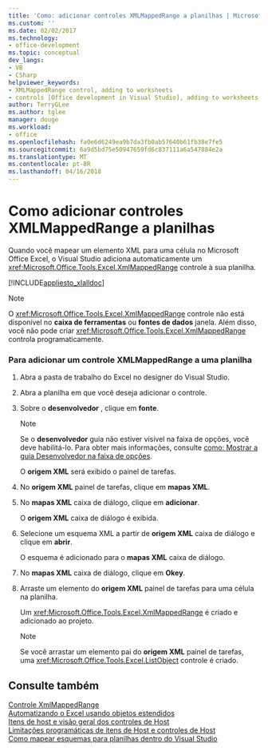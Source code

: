 ```yaml
---
title: 'Como: adicionar controles XMLMappedRange a planilhas | Microsoft Docs'
ms.custom: ''
ms.date: 02/02/2017
ms.technology:
- office-development
ms.topic: conceptual
dev_langs:
- VB
- CSharp
helpviewer_keywords:
- XMLMappedRange control, adding to worksheets
- controls [Office development in Visual Studio], adding to worksheets
author: TerryGLee
ms.author: tglee
manager: douge
ms.workload:
- office
ms.openlocfilehash: fa0e6d6249ea9b7da3fb0ab57640b61fb38e7fe5
ms.sourcegitcommit: 6a9d5bd75e50947659fd6c837111a6a547884e2a
ms.translationtype: MT
ms.contentlocale: pt-BR
ms.lasthandoff: 04/16/2018
---
```

# <a name="how-to-add-xmlmappedrange-controls-to-worksheets"></a>Como adicionar controles XMLMappedRange a planilhas
  Quando você mapear um elemento XML para uma célula no Microsoft Office Excel, o Visual Studio adiciona automaticamente um <xref:Microsoft.Office.Tools.Excel.XmlMappedRange> controle à sua planilha.  
  
 [!INCLUDE[appliesto_xlalldoc](../vsto/includes/appliesto-xlalldoc-md.md)]  
  
> [!NOTE]  
>  O <xref:Microsoft.Office.Tools.Excel.XmlMappedRange> controle não está disponível no **caixa de ferramentas** ou **fontes de dados** janela. Além disso, você não pode criar <xref:Microsoft.Office.Tools.Excel.XmlMappedRange> controla programaticamente.  
  
### <a name="to-add-an-xmlmappedrange-control-to-a-worksheet"></a>Para adicionar um controle XMLMappedRange a uma planilha  
  
1.  Abra a pasta de trabalho do Excel no designer do Visual Studio.  
  
2.  Abra a planilha em que você deseja adicionar o controle.  
  
3.  Sobre o **desenvolvedor** , clique em **fonte**.  
  
    > [!NOTE]  
    >  Se o **desenvolvedor** guia não estiver visível na faixa de opções, você deve habilitá-lo. Para obter mais informações, consulte [como: Mostrar a guia Desenvolvedor na faixa de opções](../vsto/how-to-show-the-developer-tab-on-the-ribbon.md).  
  
     O **origem XML** será exibido o painel de tarefas.  
  
4.  No **origem XML** painel de tarefas, clique em **mapas XML**.  
  
5.  No **mapas XML** caixa de diálogo, clique em **adicionar**.  
  
     O **origem XML** caixa de diálogo é exibida.  
  
6.  Selecione um esquema XML a partir de **origem XML** caixa de diálogo e clique em **abrir**.  
  
     O esquema é adicionado para o **mapas XML** caixa de diálogo.  
  
7.  No **mapas XML** caixa de diálogo, clique em **Okey**.  
  
8.  Arraste um elemento do **origem XML** painel de tarefas para uma célula na planilha.  
  
     Um <xref:Microsoft.Office.Tools.Excel.XmlMappedRange> é criado e adicionado ao projeto.  
  
    > [!NOTE]  
    >  Se você arrastar um elemento pai do **origem XML** painel de tarefas, uma <xref:Microsoft.Office.Tools.Excel.ListObject> controle é criado.  
  
## <a name="see-also"></a>Consulte também  
 [Controle XmlMappedRange](../vsto/xmlmappedrange-control.md)   
 [Automatizando o Excel usando objetos estendidos](../vsto/automating-excel-by-using-extended-objects.md)   
 [Itens de host e visão geral dos controles de Host](../vsto/host-items-and-host-controls-overview.md)   
 [Limitações programáticas de itens de Host e controles de Host](../vsto/programmatic-limitations-of-host-items-and-host-controls.md)   
 [Como mapear esquemas para planilhas dentro do Visual Studio](../vsto/how-to-map-schemas-to-worksheets-inside-visual-studio.md)  
  
  